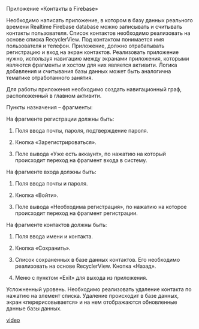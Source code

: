 Приложение «Контакты в Firebase»

Необходимо написать приложение, в котором в базу данных реального времени Realtime Firebase database можно записывать и считывать контакты пользователя. Список контактов необходимо реализовать на основе списка RecyclerView. Под контактом понимается имя пользователя и телефон. Приложение, должно отрабатывать регистрацию и вход на экран контактов. Реализовать приложение нужно, используя навигацию между экранами приложения, которыми являются фрагменты и хостом для них является активити. Логика добавления и считывания базы данных может быть аналогична тематике отработанного занятия.

Для работы приложения необходимо создать навигационный граф, расположенный в главном активити.

Пункты назначения – фрагменты:

На фрагменте регистрации должны быть:

1. Поля ввода почты, пароля, подтверждение пароля.

2. Кнопка «Зарегистрироваться».

3. Поле вывода «Уже есть аккаунт», по нажатию на который происходит переход на фрагмент входа в систему.

На фрагменте входа должны быть:

1. Поля ввода почты и пароля.

2.  Кнопка «Войти».

3. Поле вывода «Необходима регистрация», по нажатию на которое происходит переход на фрагмент регистрации.

На фрагменте контактов должны быть:

1. Поля ввода имени и контакта.

2. Кнопка «Сохранить».

3. Список сохраненных в базе данных контактов. Его необходимо реализовать на основе RecyclerView. Кнопка «Назад».

4. Меню с пунктом «Exit» для выхода из приложения.


Усложненный уровень. Необходимо реализовать удаление контакта по нажатию на элемент списка. Удаление происходит в базе данных, экран «перерисовывается» и на нем отображаются обновленные данные базы данных.

[video]()